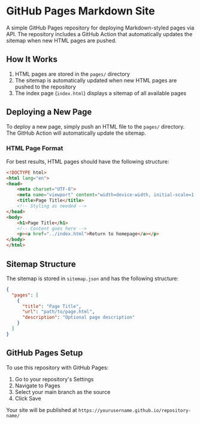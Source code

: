 # GitHub Pages Markdown Site

A simple GitHub Pages repository for deploying Markdown-styled pages via API. The repository includes a GitHub Action that automatically updates the sitemap when new HTML pages are pushed.

## How It Works

1. HTML pages are stored in the `pages/` directory
2. The sitemap is automatically updated when new HTML pages are pushed to the repository
3. The index page (`index.html`) displays a sitemap of all available pages

## Deploying a New Page

To deploy a new page, simply push an HTML file to the `pages/` directory. The GitHub Action will automatically update the sitemap.

### HTML Page Format

For best results, HTML pages should have the following structure:

```html
<!DOCTYPE html>
<html lang="en">
<head>
    <meta charset="UTF-8">
    <meta name="viewport" content="width=device-width, initial-scale=1.0">
    <title>Page Title</title>
    <!-- Styling as needed -->
</head>
<body>
    <h1>Page Title</h1>
    <!-- Content goes here -->
    <p><a href="../index.html">Return to homepage</a></p>
</body>
</html>
```

## Sitemap Structure

The sitemap is stored in `sitemap.json` and has the following structure:

```json
{
  "pages": [
    {
      "title": "Page Title",
      "url": "path/to/page.html",
      "description": "Optional page description"
    }
  ]
}
```

## GitHub Pages Setup

To use this repository with GitHub Pages:

1. Go to your repository's Settings
2. Navigate to Pages
3. Select your main branch as the source
4. Click Save

Your site will be published at `https://yourusername.github.io/repository-name/` 